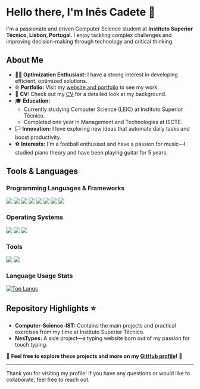 # Hello there, I'm Inês Cadete 👋

I'm a passionate and driven Computer Science student at **Instituto Superior Técnico, Lisbon, Portugal**. I enjoy tackling complex challenges and improving decision-making through technology and critical thinking.

## About Me

- 👨‍💻 **Optimization Enthusiast:** I have a strong interest in developing efficient, optimized solutions.
- 🌐 **Portfolio:** Visit my [website and portfolio](your-website-url) to see my work.
- 📜 **CV:** Check out my [CV](https://inescadete.github.io/CV/) for a detailed look at my background.
- 🎓 **Education:**
  - Currently studying Computer Science (LEIC) at Instituto Superior Técnico.
  - Completed one year in Management and Technologies at ISCTE.
- 🏳️ **Innovation:** I love exploring new ideas that automate daily tasks and boost productivity.
- ⚽ **Interests:** I'm a football enthusiast and have a passion for music—I studied piano theory and have been playing guitar for 5 years.

## Tools & Languages

### Programming Languages & Frameworks

<p align="left">
  <img src="https://img.shields.io/badge/JavaScript-F7DF1E?style=flat-square&logo=javascript&logoColor=black" />
    <img src="https://img.shields.io/badge/Python-3776AB?style=flat-square&logo=python&logoColor=white" />
    <img src="https://img.shields.io/badge/C-00599C?style=flat-square&logo=c&logoColor=white" />
    <img src="https://img.shields.io/badge/C++-00599C?style=flat-square&logo=c%2B%2B&logoColor=white" />
    <img src="https://img.shields.io/badge/Java-ED8B00?style=flat-square&logo=java&logoColor=white" />
  <img src="https://img.shields.io/badge/HTML5-E34F26?style=flat-square&logo=html5&logoColor=white" />
  <img src="https://img.shields.io/badge/CSS3-1572B6?style=flat-square&logo=css3&logoColor=white" />
  <img src="https://img.shields.io/badge/SQL-4479A1?style=flat-square&logo=postgresql&logoColor=white" />
</p>

### Operating Systems 

<p align="left">
  <img src="https://img.shields.io/badge/Linux-FCC624?style=flat-square&logo=linux&logoColor=black" />
  <img src="https://img.shields.io/badge/Windows-0078D6?style=flat-square&logo=windows&logoColor=white" />
  <img src="https://img.shields.io/badge/WSL-23282C?style=flat-square&logo=windows&logoColor=white" />
</p>

### Tools 

<p align="left">
  <img src="https://img.shields.io/badge/Git-F05032?style=flat-square&logo=git&logoColor=white" />
  <img src="https://img.shields.io/badge/Docker-2496ED?style=flat-square&logo=docker&logoColor=white" />
</p>


### Language Usage Stats

[![Top Langs](https://github-readme-stats.vercel.app/api/top-langs/?username=InesCadete&layout=compact&theme=radical)](https://github.com/anuraghazra/github-readme-stats)

## Repository Highlights ⭐

- **Computer-Science-IST:** Contains the main projects and practical exercises from my time at Instituto Superior Técnico.
- **NesTypes:** A side project—a typing website born out of my passion for touch typing.

📌 **Feel free to explore these projects and more on my [GitHub profile](https://github.com/InesCadete)!** 🚀

---

Thank you for visiting my profile! If you have any questions or would like to collaborate, feel free to reach out.
